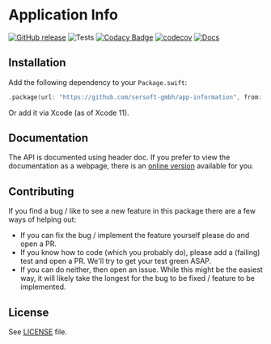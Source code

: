 # Application Info

[![GitHub release](https://img.shields.io/github/release/sersoft-gmbh/app-information.svg?style=flat)](https://github.com/sersoft-gmbh/app-information/releases/latest)
![Tests](https://github.com/sersoft-gmbh/app-information/workflows/Tests/badge.svg)
[![Codacy Badge](https://app.codacy.com/project/badge/Grade/020ff9462b534d5fb12c128c7f547ebd)](https://www.codacy.com/gh/sersoft-gmbh/app-information/dashboard?utm_source=github.com&amp;utm_medium=referral&amp;utm_content=sersoft-gmbh/app-information&amp;utm_campaign=Badge_Grade)
[![codecov](https://codecov.io/gh/sersoft-gmbh/app-information/branch/main/graph/badge.svg?token=YG42CV07HM)](https://codecov.io/gh/sersoft-gmbh/app-information)
[![Docs](https://img.shields.io/badge/-documentation-informational)](https://sersoft-gmbh.github.io/app-information)

## Installation

Add the following dependency to your `Package.swift`:
```swift
.package(url: "https://github.com/sersoft-gmbh/app-information", from: "1.0.0"),
```

Or add it via Xcode (as of Xcode 11).

## Documentation

The API is documented using header doc. If you prefer to view the documentation as a webpage, there is an [online version](https://sersoft-gmbh.github.io/app-information) available for you.

## Contributing

If you find a bug / like to see a new feature in this package there are a few ways of helping out:

-   If you can fix the bug / implement the feature yourself please do and open a PR.
-   If you know how to code (which you probably do), please add a (failing) test and open a PR. We'll try to get your test green ASAP.
-   If you can do neither, then open an issue. While this might be the easiest way, it will likely take the longest for the bug to be fixed / feature to be implemented.

## License

See [LICENSE](./LICENSE) file.

